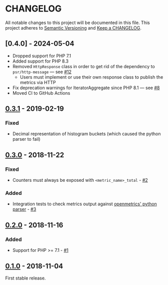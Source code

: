 # CHANGELOG

All notable changes to this project will be documented in this file.
This project adheres to [Semantic Versioning](http://semver.org/) and [Keep a CHANGELOG](http://keepachangelog.com).

## [0.4.0] - 2024-05-04

* Dropped support for PHP 7.1
* Added support for PHP 8.3
* Removed `HttpResponse` class in order to get rid of the dependency to `psr/http-message` — see [#12]
  * Users must implement or use their own response class to publish the metrics via HTTP
* Fix deprecation warnings for IteratorAggregate since PHP 8.1 — see [#8]
* Moved CI to GitHub Actions

[#12]: https://github.com/openmetrics-php/exposition-text/issues/12

[#8]: https://github.com/openmetrics-php/exposition-text/issues/8

## [0.3.1] - 2019-02-19

### Fixed

* Decimal representation of histogram buckets (which caused the python parser to fail)

## [0.3.0] - 2018-11-22

### Fixed

* Counters must always be exposed with `<metric_name>_total` - [#2]

### Added

* Integration tests to check metrics output against [openmetrics' python parser](https://github.com/prometheus/client_python/blob/master/prometheus_client/openmetrics/parser.py) - [#3]

## [0.2.0] - 2018-11-16

### Added

* Support for PHP >= 7.1 - [#1]

## [0.1.0] - 2018-11-04

First stable release.

[0.3.1]: https://github.com/openmetrics-php/exposition-text/compare/v0.3.0...v0.3.1
[0.3.0]: https://github.com/openmetrics-php/exposition-text/compare/v0.2.0...v0.3.0
[0.2.0]: https://github.com/openmetrics-php/exposition-text/compare/v0.1.0...v0.2.0
[0.1.0]: https://github.com/openmetrics-php/exposition-text/tree/v0.1.0

[#3]: https://github.com/openmetrics-php/exposition-text/issues/3
[#2]: https://github.com/openmetrics-php/exposition-text/issues/2
[#1]: https://github.com/openmetrics-php/exposition-text/issues/1
